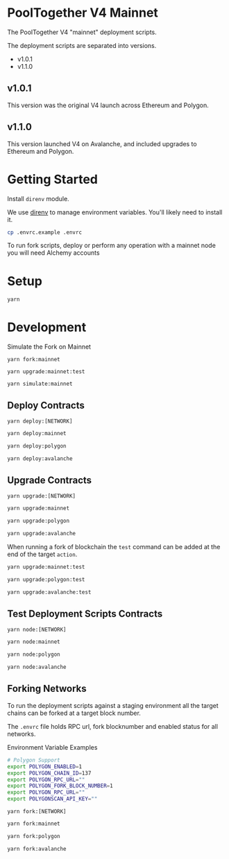 # PoolTogether V4 Mainnet

The PoolTogether V4 "mainnet" deployment scripts.

The deployment scripts are separated into versions.

- v1.0.1
- v1.1.0

## v1.0.1

This version was the original V4 launch across Ethereum and Polygon.

## v1.1.0

This version launched V4 on Avalanche, and included upgrades to Ethereum and Polygon. 

# Getting Started

Install `direnv` module.

We use [direnv](https://direnv.net/) to manage environment variables.  You'll likely need to install it.

```sh
cp .envrc.example .envrc
```

To run fork scripts, deploy or perform any operation with a mainnet node you will need Alchemy accounts

# Setup
```.sh
yarn
```

# Development

Simulate the Fork on Mainnet

```
yarn fork:mainnet
```

```
yarn upgrade:mainnet:test
```

```
yarn simulate:mainnet
```

## Deploy Contracts

`yarn deploy:[NETWORK]`

```bash
yarn deploy:mainnet
```

```bash
yarn deploy:polygon
```

```bash
yarn deploy:avalanche
```

## Upgrade Contracts

`yarn upgrade:[NETWORK]`

```bash
yarn upgrade:mainnet
```

```bash
yarn upgrade:polygon
```

```bash
yarn upgrade:avalanche
```

When running a fork of blockchain the `test` command can be added at the end of the target `action`.

```bash
yarn upgrade:mainnet:test

yarn upgrade:polygon:test

yarn upgrade:avalanche:test
```

## Test Deployment Scripts Contracts

`yarn node:[NETWORK]`

```bash
yarn node:mainnet
```

```bash
yarn node:polygon
```

```bash
yarn node:avalanche
```

## Forking Networks
To run the deployment scripts against a staging environment all the target chains can be forked at a target block number.

The `.envrc` file holds RPC url, fork blocknumber and enabled status for all networks.

Environment Variable Examples
```bash
# Polygon Support
export POLYGON_ENABLED=1
export POLYGON_CHAIN_ID=137
export POLYGON_RPC_URL=""
export POLYGON_FORK_BLOCK_NUMBER=1
export POLYGON_RPC_URL=""
export POLYGONSCAN_API_KEY=""
```
`yarn fork:[NETWORK]`

```bash
yarn fork:mainnet
```

```bash
yarn fork:polygon
```

```bash
yarn fork:avalanche
```